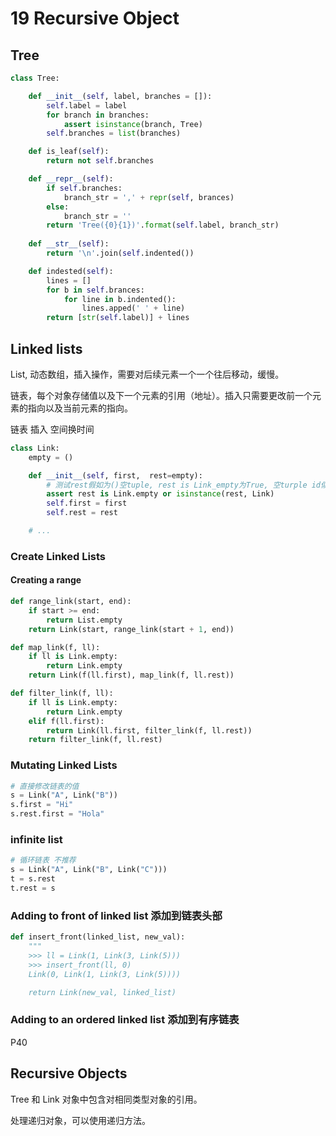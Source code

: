 # 19 Recursive Object

## Tree
```python
class Tree:

    def __init__(self, label, branches = []):
        self.label = label
        for branch in branches:
            assert isinstance(branch, Tree)
        self.branches = list(branches)

    def is_leaf(self):
        return not self.branches

    def __repr__(self):
        if self.branches:
            branch_str = ',' + repr(self, brances)
        else:
            branch_str = ''
        return 'Tree({0}{1})'.format(self.label, branch_str)
    
    def __str__(self):
        return '\n'.join(self.indented())

    def indested(self):
        lines = []
        for b in self.brances:
            for line in b.indented():
                lines.apped(' ' + line)
        return [str(self.label)] + lines
```

## Linked lists
List, 动态数组，插入操作，需要对后续元素一个一个往后移动，缓慢。

链表，每个对象存储值以及下一个元素的引用（地址）。插入只需要更改前一个元素的指向以及当前元素的指向。

链表 插入 空间换时间

```python
class Link:
    empty = ()

    def __init__(self, first,  rest=empty):
        # 测试rest假如为()空tuple, rest is Link_empty为True, 空turple id似乎一样。
        assert rest is Link.empty or isinstance(rest, Link)
        self.first = first
        self.rest = rest

    # ...
```

### Create Linked Lists
#### Creating  a range
```python
def range_link(start, end):
    if start >= end:
        return List.empty
    return Link(start, range_link(start + 1, end))

def map_link(f, ll):
    if ll is Link.empty:
        return Link.empty
    return Link(f(ll.first), map_link(f, ll.rest))

def filter_link(f, ll):
    if ll is Link.empty:
        return Link.empty
    elif f(ll.first):
        return Link(ll.first, filter_link(f, ll.rest))
    return filter_link(f, ll.rest)
```

### Mutating Linked Lists
```python
# 直接修改链表的值
s = Link("A", Link("B"))
s.first = "Hi"
s.rest.first = "Hola"
```

### infinite list
```python
# 循环链表 不推荐
s = Link("A", Link("B", Link("C")))
t = s.rest
t.rest = s
```

### Adding to front of linked list 添加到链表头部
```python
def insert_front(linked_list, new_val):
    """
    >>> ll = Link(1, Link(3, Link(5)))
    >>> insert_front(ll, 0)
    Link(0, Link(1, Link(3, Link(5))))

    return Link(new_val, linked_list)
```

### Adding to an ordered linked list 添加到有序链表
P40

## Recursive Objects
Tree 和 Link 对象中包含对相同类型对象的引用。

处理递归对象，可以使用递归方法。